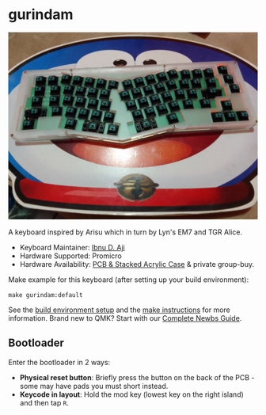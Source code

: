 # gurindam

![Gurindam](https://raw.githubusercontent.com/ibnuda/Gurindam/master-of-puppets/imgs/gurindam-finished.jpg)

A keyboard inspired by Arisu which in turn by Lyn's EM7 and TGR Alice.

* Keyboard Maintainer: [Ibnu D. Aji](https://github.com/ibnuda)
* Hardware Supported: Promicro
* Hardware Availability: [PCB & Stacked Acrylic Case](https://github.com/ibnuda/gurindam) & private group-buy.

Make example for this keyboard (after setting up your build environment):

    make gurindam:default

See the [build environment setup](https://docs.qmk.fm/#/getting_started_build_tools) and the [make instructions](https://docs.qmk.fm/#/getting_started_make_guide) for more information. Brand new to QMK? Start with our [Complete Newbs Guide](https://docs.qmk.fm/#/newbs).

## Bootloader

Enter the bootloader in 2 ways:

* **Physical reset button**: Briefly press the button on the back of the PCB - some may have pads you must short instead.
* **Keycode in layout**: Hold the mod key (lowest key on the right island) and then tap `R`.

